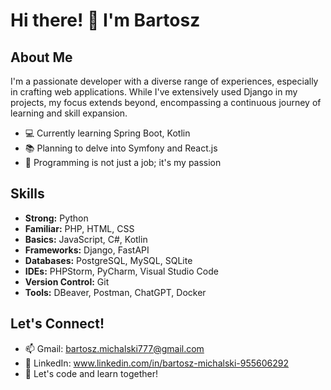# Hi there! 👋 I'm Bartosz

## About Me
I'm a passionate developer with a diverse range of experiences, especially in crafting web applications. While I've extensively used Django in my projects, 
my focus extends beyond, encompassing a continuous journey of learning and skill expansion.

- 💻 Currently learning Spring Boot, Kotlin
- 📚 Planning to delve into Symfony and React.js
- 🚀 Programming is not just a job; it's my passion

## Skills
- **Strong:** Python
- **Familiar:** PHP, HTML, CSS
- **Basics:** JavaScript, C#, Kotlin
- **Frameworks:** Django, FastAPI
- **Databases:** PostgreSQL, MySQL, SQLite
- **IDEs:** PHPStorm, PyCharm, Visual Studio Code
- **Version Control:** Git
- **Tools:** DBeaver, Postman, ChatGPT, Docker

## Let's Connect!
- 📫 Gmail: bartosz.michalski777@gmail.com
- 🔗 LinkedIn: www.linkedin.com/in/bartosz-michalski-955606292
- 👋 Let's code and learn together!
